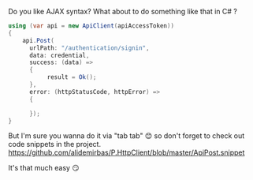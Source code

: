 Do you like AJAX syntax?
What about to do something like that in C# ?

```csharp
using (var api = new ApiClient(apiAccessToken))
{
    api.Post(
      urlPath: "/authentication/signin",
      data: credential,
      success: (data) =>
      {
           result = Ok();
      },
      error: (httpStatusCode, httpError) =>
      {

      });
}
```

But I'm sure you wanna do it via "tab tab" 😊 so don't forget to check out code snippets in the project.
https://github.com/alidemirbas/P.HttpClient/blob/master/ApiPost.snippet

It's that much easy 😏
